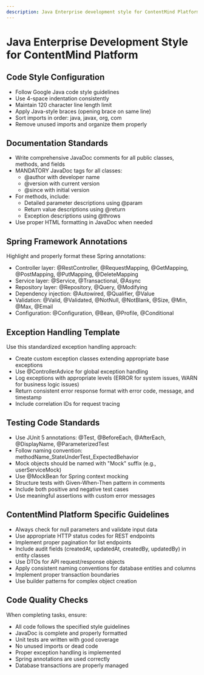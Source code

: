 ```yaml
---
description: Java Enterprise development style for ContentMind Platform with Google Java style, Spring annotations, comprehensive JavaDoc, and testing standards
---
```


# Java Enterprise Development Style for ContentMind Platform

## Code Style Configuration
- Follow Google Java code style guidelines
- Use 4-space indentation consistently
- Maintain 120 character line length limit
- Apply Java-style braces (opening brace on same line)
- Sort imports in order: java, javax, org, com
- Remove unused imports and organize them properly

## Documentation Standards
- Write comprehensive JavaDoc comments for all public classes, methods, and fields
- MANDATORY JavaDoc tags for all classes:
  - @author with developer name
  - @version with current version
  - @since with initial version
- For methods, include:
  - Detailed parameter descriptions using @param
  - Return value descriptions using @return
  - Exception descriptions using @throws
- Use proper HTML formatting in JavaDoc when needed

## Spring Framework Annotations
Highlight and properly format these Spring annotations:
- Controller layer: @RestController, @RequestMapping, @GetMapping, @PostMapping, @PutMapping, @DeleteMapping
- Service layer: @Service, @Transactional, @Async
- Repository layer: @Repository, @Query, @Modifying
- Dependency injection: @Autowired, @Qualifier, @Value
- Validation: @Valid, @Validated, @NotNull, @NotBlank, @Size, @Min, @Max, @Email
- Configuration: @Configuration, @Bean, @Profile, @Conditional

## Exception Handling Template
Use this standardized exception handling approach:
- Create custom exception classes extending appropriate base exceptions
- Use @ControllerAdvice for global exception handling
- Log exceptions with appropriate levels (ERROR for system issues, WARN for business logic issues)
- Return consistent error response format with error code, message, and timestamp
- Include correlation IDs for request tracing

## Testing Code Standards
- Use JUnit 5 annotations: @Test, @BeforeEach, @AfterEach, @DisplayName, @ParameterizedTest
- Follow naming convention: methodName_StateUnderTest_ExpectedBehavior
- Mock objects should be named with "Mock" suffix (e.g., userServiceMock)
- Use @MockBean for Spring context mocking
- Structure tests with Given-When-Then pattern in comments
- Include both positive and negative test cases
- Use meaningful assertions with custom error messages

## ContentMind Platform Specific Guidelines
- Always check for null parameters and validate input data
- Use appropriate HTTP status codes for REST endpoints
- Implement proper pagination for list endpoints
- Include audit fields (createdAt, updatedAt, createdBy, updatedBy) in entity classes
- Use DTOs for API request/response objects
- Apply consistent naming conventions for database entities and columns
- Implement proper transaction boundaries
- Use builder patterns for complex object creation

## Code Quality Checks
When completing tasks, ensure:
- All code follows the specified style guidelines
- JavaDoc is complete and properly formatted
- Unit tests are written with good coverage
- No unused imports or dead code
- Proper exception handling is implemented
- Spring annotations are used correctly
- Database transactions are properly managed
